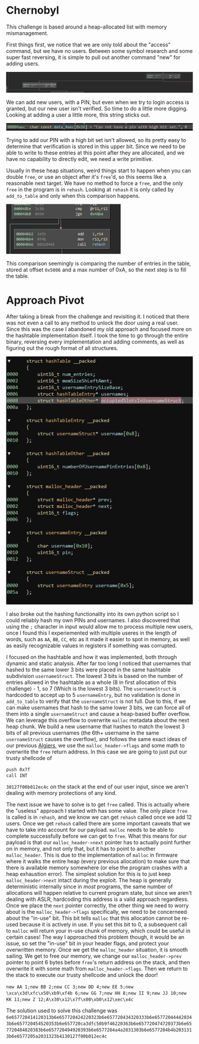# Chernobyl

This challenge is based around a heap-allocated list with memory mismanagement.

First things first, we notice that we are only told about the "access" command, but we have no users. Between some symbol research and some super fast reversing, it is simple to pull out another command "new" for adding users.

![](images/commands.PNG)

We can add new users, with a PIN, but even when we try to login access is granted, but our new user isn't verified. So time to do a little more digging. Looking at adding a user a little more, this string sticks out.

![](images/sus_string.PNG)

Trying to add our PIN with a high bit set isn't allowed, so its pretty easy to determine that verification is stored in this upper bit. Since we need to be able to write to these entries at this point after they are allocated, and we have no capability to directly edit, we need a write primitive. 

Usually in these heap situations, weird things start to happen when you can double `free`, or use an object after it's `free`'d, so this seems like a reasonable next target. We have no method to force a `free`, and the only `free` in the program is in `rehash`. Looking at `rehash` it is only called by `add_to_table` and only when this comparison happens.

![](images/comp.PNG)

This comparison seemingly is comparing the number of entries in the table, stored at offset `0x5006` and a max number of 0xA, so the next step is to fill the table.

# Approach Pivot

After taking a break from the challenge and revisiting it. I noticed that there was not even a call to any method to unlock the door using a real user. Since this was the case I abandoned my old approach and focused more on the hashtable implementation itself. I took the time to go through the entire binary, reversing every implementation and adding comments, as well as figuring out the rough format of all structures.

![](images/structs.PNG)

I also broke out the hashing functionality into its own python script so I could reliably hash my own PINs and usernames. I also discovered that using the `;` character in input would allow me to process multiple new users, once I found this I experiemented with multiple useres in the length of words, such as `AA`, `BB`, `CC`, etc as it made it easier to spot in memory, as well as easily recognizable values in registers if something was corrupted.

I focused on the hashtable and how it was implemented, both through dynamic and static analysis. After far too long I noticed that usernames that hashed to the same lower 3 bits were placed in the same hashtable subdivision `usernameStruct`. The lowest 3 bits is based on the number of entries allowed in the hashtable as a whole (8 in first allocation of this challenge) - 1, so 7 (Which is the lowest 3 bits). The `usernameStruct` is hardcoded to accept up to 5 `usernameEntry`, but no validation is done in `add_to_table` to verify that the `usernameStruct` is not full. Due to this, if we can make usernames that hash to the same lower 3 bits, we can force all of them into a single `usernameStruct` and cause a heap-based buffer overflow. We can leverage this overflow to overwrite `malloc` metadata about the next heap chunk. We build a new username that hashes to match the lowest 3 bits of all previous usernames (the 6th+ username in the same `usernameStruct` causes the overflow), and follows the same exact ideas of our previous [Algiers](../14-algiers/README.md), we use the `malloc_header->flags` and some math to overwrite the `free` return address. In this case we are going to just put our trusty shellcode of 

```
push 0x7f
call INT
```

`30127f00b012ec4c` on the stack at the end of our user input, since we aren't dealing with memory protections of any kind.

The next issue we have to solve is to get `free` called. This is actually where the "useless" approach I started with has some value. The only place `free` is called is in `rehash`, and we know we can get `rehash` called once we add 12 users. Once we get `rehash` called there are some important caveats that we have to take into account for our payload. `malloc` needs to be able to complete successfully before we can get to `free`. What this means for our payload is that our `malloc_header->next` pointer has to actually point further on in memory, and not only that, but it has to point to another `malloc_header`. This is due to the implementation of `malloc` in firmware where it walks the entire heap (every previous allocation) to make sure that there is available memory somewhere (or else the program crashes with a heap exhaustion error). The simplest solution for this is to just keep `malloc_header->next` intact during the exploit. The heap is generally deterministic internally since in *most* programs, the same number of allocations will happen relative to current program state, but since we aren't dealing with ASLR, hardcoding this address is a valid approach regardless. Once we place the `next` pointer correctly, the other thing we need to worry about is the `malloc_header->flags` specifically, we need to be concerneed about the "in-use" bit. This bit tells `malloc` that this allocation cannot be re-used because it is actively in use. If you set this bit to 0, a subsequent call to `malloc` will return your in-use chunk of memory, which could be useful in certain cases! The way I approached this problem though, it would be an issue, so set the "in-use" bit in your header flags, and protect your overwritten memory. Once we get the `malloc_header` situation, it is smooth sailing. We get to free our memory, we change our `malloc_header->prev` pointer to point 6 bytes before `free`'s return address on the stack, and then overwrite it with some math from `malloc_header->flags`. Then we return to the stack to execute our trusty shellcode and unlock the door!

`new AA 1;new BB 2;new CC 3;new DD 4;new EE 5;new \xca\x3d\xfc\x50\xb9\xf4b 6;new GG 7;new HH 8;new II 9;new JJ 10;new KK 11;new Z 12;A\x30\x12\x7f\x00\xb0\x12\xec\x4c`

The solution used to solve this challenge was `6e657720414120313b6e657720424220323b6e657720434320333b6e657720444420343b6e657720454520353b6e657720ca3dfc50b9f46220363b6e657720474720373b6e657720484820383b6e657720494920393b6e6577204a4a2031303b6e6577204b4b2031313b6e6577205a2031323b4130127f00b012ec4c`